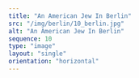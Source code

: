 ```yaml
---
title: "An American Jew In Berlin"
src: "/img/berlin/10_berlin.jpg"
alt: "An American Jew In Berlin"
sequence: 10
type: "image"
layout: "single"
orientation: "horizontal"
---
```

